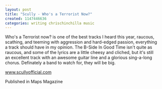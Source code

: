 ```yaml
---
layout: post
title: "Scully - Who's a Terrorist Now?"
created: 1147446636
categories: writing chrischinchilla music
---
```


Who's a Terrorist now? is one of the best tracks I heard this year, raucous, scathing, and teeming with aggression and hard-edged passion, everything a track should have in my opinion. The B-Side In Good Time isn't quite as raucous, and some of the lyrics are a little cheesy and cliched, but it's still an excellent track with an awesome guitar line and a glorious sing-a-long chorus. Definately a band to watch for, they will be big.

<a href='http://www.scullyofficial.com' target='_blank'>www.scullyofficial.com</a>

Published in Maps Magazine
